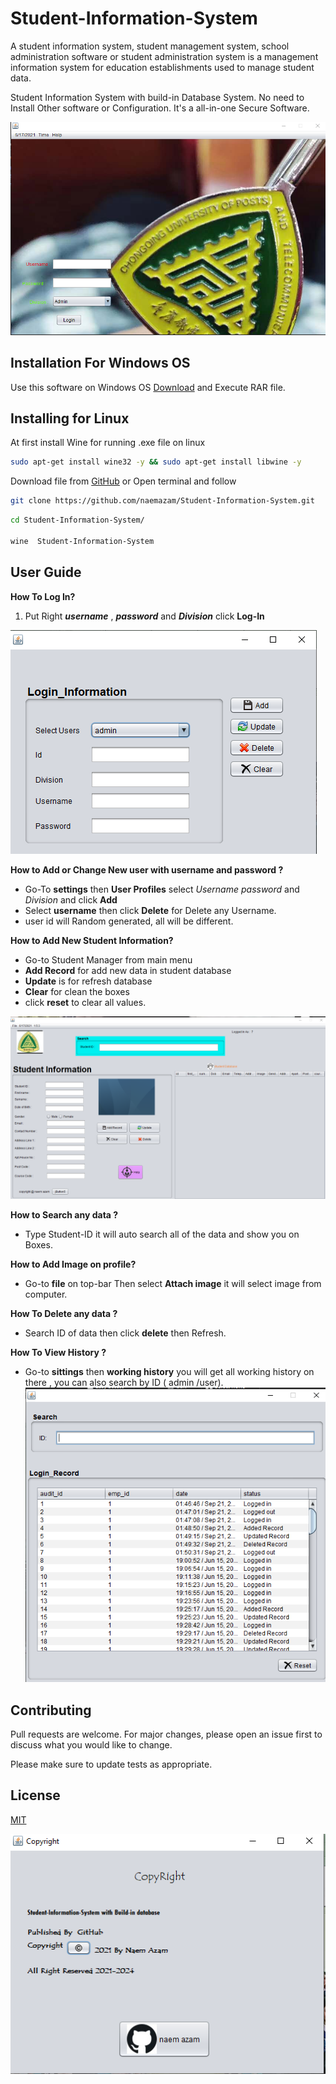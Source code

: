 # Student-Information-System

A student information system, student management system, school administration software or student administration system is a management information system for education establishments used to manage student data.

Student Information System with build-in Database System. No need to Install Other software or Configuration. It's a all-in-one Secure Software. 

[![MasterHead](img/im.PNG)]()

## Installation For Windows OS

Use this software on Windows OS  [Download](https://github.com/naemazam/Student-Information-System/archive/refs/heads/main.zip) and Execute RAR file.



## Installing for Linux 

At first install Wine for running .exe file on linux 

```bash
sudo apt-get install wine32 -y && sudo apt-get install libwine -y

```
Download file from [GitHub](https://github.com/naemazam/Student-Information-System.git) or Open terminal and follow 
 
```bash
git clone https://github.com/naemazam/Student-Information-System.git

```

```bash
cd Student-Information-System/

wine  Student-Information-System

```


## User Guide

**How To Log In?** 
1. Put Right ***username*** , ***password*** and ***Division*** click **Log-In** 

![alt text](img/im4.PNG)

**How to Add or Change New user with username and password ?** 

 - Go-To **settings** then **User Profiles** select *Username* *password* and *Division* and click **Add** 
 - Select **username** then click **Delete** for Delete any Username.  
 - user id will Random generated, all will be different. 

**How to Add New Student Information?** 

 - Go-to Student Manager from main menu 
 - **Add Record** for add new data in student database 
 - **Update** is for refresh database 
 - **Clear** for clean the boxes 
 - click **reset** to clear all values. 

![alt text](img/im3.PNG)

**How to Search any data ?** 

 - Type  Student-ID it will auto search all of the data and show you on Boxes. 
 
 **How to Add Image on profile?** 

 - Go-to **file** on top-bar Then select **Attach image** it will select image from computer.   

 
 **How To Delete any data ?** 
 
 - Search ID of data then click **delete** then Refresh.

**How To View History ?** 

 - Go-to **sittings** then **working history**  you will get all working history on there , you can also 
 search by ID ( admin /user). 
![alt text](img/im5.PNG)
## Contributing
Pull requests are welcome. For major changes, please open an issue first to discuss what you would like to change.

Please make sure to update tests as appropriate.

## License
[MIT](https://choosealicense.com/licenses/mit/)

![alt text](img/im6.PNG)
